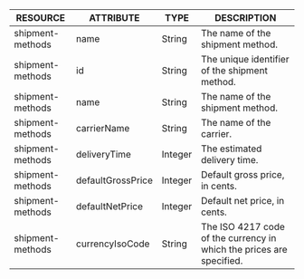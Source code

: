 | RESOURCE | ATTRIBUTE | TYPE | DESCRIPTION |
| --- | --- | --- | --- |
| shipment-methods | name | String | The name of the shipment method. |
| shipment-methods | id | String | The unique identifier of the shipment method. |
| shipment-methods | name | String | The name of the shipment method. |
| shipment-methods | carrierName | String | The name of the carrier. |
| shipment-methods | deliveryTime | Integer | The estimated delivery time. |
| shipment-methods | defaultGrossPrice | Integer | Default gross price, in cents. |
| shipment-methods | defaultNetPrice | Integer | Default net price, in cents. |
| shipment-methods | currencyIsoCode | String | The ISO 4217 code of the currency in which the prices are specified. |
